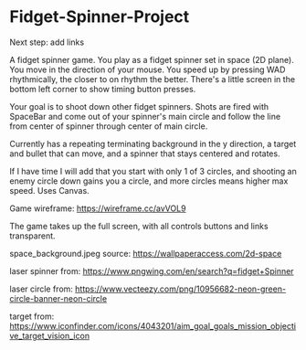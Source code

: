 # Fidget-Spinner-Project
Next step: add links

A fidget spinner game. You play as a fidget spinner set in space (2D plane). You move in the direction of your mouse. You speed up by pressing WAD rhythmically, the closer to on rhythm the better. There's a little screen in the bottom left corner to show timing button presses.

Your goal is to shoot down other fidget spinners. Shots are fired with SpaceBar and come out of your spinner's main circle and follow the line from center of spinner through center of main circle.

Currently has a repeating terminating background in the y direction, a target and bullet that can move, and a spinner that stays centered and rotates.




If I have time I will add that you start with only 1 of 3 circles, and shooting an enemy circle down gains you a circle, and more circles means higher max speed.
Uses Canvas.

Game wireframe: https://wireframe.cc/avVOL9

The game takes up the full screen, with all controls buttons and links transparent.

space_background.jpeg source: https://wallpaperaccess.com/2d-space

laser spinner from: https://www.pngwing.com/en/search?q=fidget+Spinner

laser circle from: https://www.vecteezy.com/png/10956682-neon-green-circle-banner-neon-circle

target from: https://www.iconfinder.com/icons/4043201/aim_goal_goals_mission_objective_target_vision_icon